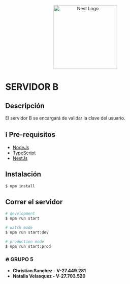 <p align="center">
  <a href="http://nestjs.com/" target="blank"><img src="https://nestjs.com/img/logo-small.svg" width="200" alt="Nest Logo" /></a>
</p>

[circleci-image]: https://img.shields.io/circleci/build/github/nestjs/nest/master?token=abc123def456
[circleci-url]: https://circleci.com/gh/nestjs/nest

# SERVIDOR B

## Descripción

El servidor B se encargará de validar la clave del usuario.

## ℹ️ Pre-requisitos

- [NodeJs](https://nodejs.org/es/download/)
- [TypeScript](https://www.npmjs.com/package/typescript)
- [NestJs](https://docs.nestjs.com/)

## Instalación

```bash
$ npm install
```

## Correr el servidor

```bash
# development
$ npm run start

# watch mode
$ npm run start:dev

# production mode
$ npm run start:prod
```

### 🔥 GRUPO 5

- **Christian Sanchez - V-27.449.281**
- **Natalia Velasquez - V-27.703.520**
